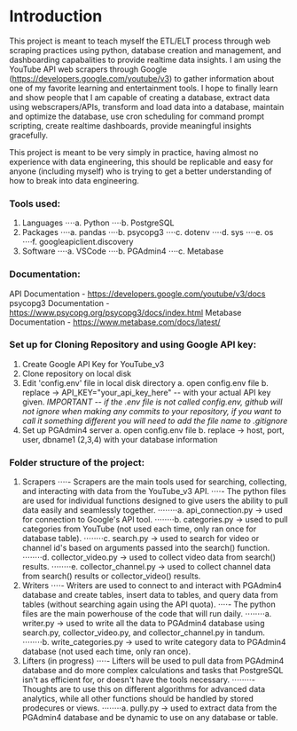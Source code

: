# Introduction
This project is meant to teach myself the ETL/ELT process through web scraping practices using python, database creation and management, and dashboarding capabalities to provide realtime data insights.
I am using the YouTube API web scrapers through Google (https://developers.google.com/youtube/v3) to gather information about one of my favorite learning and entertainment tools.
I hope to finally learn and show people that I am capable of creating a database, extract data using webscrapers/APIs, transform and load data into a database, maintain and optimize the database, use cron scheduling for command prompt scripting, create realtime dashboards, provide meaningful insights gracefully.

This project is meant to be very simply in practice, having almost no experience with data engineering, this should be replicable and easy for anyone (including myself) who is trying to get a better understanding of how to break into data engineering.


### Tools used:
1. Languages
⋅⋅⋅⋅a. Python
⋅⋅⋅⋅b. PostgreSQL
3. Packages
⋅⋅⋅⋅a. pandas
⋅⋅⋅⋅b. psycopg3
⋅⋅⋅⋅c. dotenv
⋅⋅⋅⋅d. sys
⋅⋅⋅⋅e. os
⋅⋅⋅⋅f. googleapiclient.discovery
4. Software
⋅⋅⋅⋅a. VSCode
⋅⋅⋅⋅b. PGAdmin4
⋅⋅⋅⋅c. Metabase


### Documentation:
API Documentation - https://developers.google.com/youtube/v3/docs
psycopg3 Documentation - https://www.psycopg.org/psycopg3/docs/index.html
Metabase Documentation - https://www.metabase.com/docs/latest/


### Set up for Cloning Repository and using Google API key:
1. Create Google API Key for YouTube_v3
2. Clone repository on local disk
3. Edit 'config.env' file in local disk directory 
    a. open config.env file
    b. replace -> API_KEY="your_api_key_here" -- with your actual API key given.
    *IMPORTANT -- if the .env file is not called config.env, github will not ignore when making any commits to your repository, if you want to call it something different you will need to add the file name to .gitignore*
4. Set up PGAdmin4 server
    a. open config.env file
    b. replace -> host, port, user, dbname1 (2,3,4) with your database information


### Folder structure of the project:
1. Scrapers
⋅⋅⋅⋅- Scrapers are the main tools used for searching, collecting, and interacting with data from the YouTube_v3 API.
⋅⋅⋅⋅- The python files are used for individual functions designed to give users the ability to pull data easily and seamlessly together.
⋅⋅⋅⋅⋅⋅⋅⋅a. api_connection.py -> used for connection to Google's API tool.
⋅⋅⋅⋅⋅⋅⋅⋅b. categories.py -> used to pull categories from YouTube (not used each time, only ran once for database table).
⋅⋅⋅⋅⋅⋅⋅⋅c. search.py -> used to search for video or channel id's based on arguments passed into the search() function.
⋅⋅⋅⋅⋅⋅⋅⋅d. collector_video.py -> used to collect video data from search() results.
⋅⋅⋅⋅⋅⋅⋅⋅e. collector_channel.py -> used to collect channel data from search() results or collector_video() results.
2. Writers
⋅⋅⋅⋅- Writers are used to connect to and interact with PGAdmin4 database and create tables, insert data to tables, and query data from tables (without searching again using the API quota).
⋅⋅⋅⋅- The python files are the main powerhouse of the code that will run daily.
⋅⋅⋅⋅⋅⋅⋅⋅a. writer.py -> used to write all the data to PGAdmin4 database using search.py, collector_video.py, and collector_channel.py in tandum.
⋅⋅⋅⋅⋅⋅⋅⋅b. write_categories.py -> used to write category data to PGAdmin4 database (not used each time, only ran once).
3. Lifters (in progress)
⋅⋅⋅⋅- Lifters will be used to pull data from PGAdmin4 database and do more complex calculations and tasks that PostgreSQL isn't as efficient for, or doesn't have the tools necessary.
⋅⋅⋅⋅⋅⋅⋅⋅- Thoughts are to use this on different algorithms for advanced data analytics, while all other functions should be handled by stored prodecures or views.
⋅⋅⋅⋅⋅⋅⋅⋅a. pully.py -> used to extract data from the PGAdmin4 database and be dynamic to use on any database or table.
